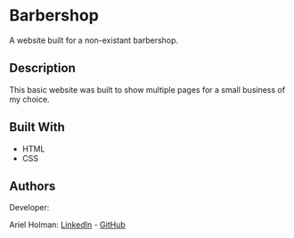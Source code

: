 # Barbershop

A website built for a non-existant barbershop. 

## Description

This basic website was built to show multiple pages for a small business of my choice. 

## Built With

- HTML
- CSS

## Authors

Developer:

Ariel Holman: <a href="https://www.linkedin.com/in/ariel-holman/">LinkedIn</a> - <a href="https://github.com/ArielHolman">GitHub</a>
